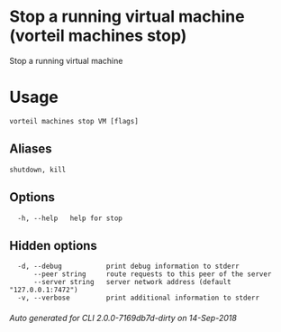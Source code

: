 # Stop a running virtual machine (vorteil machines stop)

Stop a running virtual machine

# Usage

```
vorteil machines stop VM [flags]
```

## Aliases

```
shutdown, kill
```

## Options

```
  -h, --help   help for stop
```

## Hidden options

```
  -d, --debug           print debug information to stderr
      --peer string     route requests to this peer of the server
      --server string   server network address (default "127.0.0.1:7472")
  -v, --verbose         print additional information to stderr
```


###### Auto generated for CLI 2.0.0-7169db7d-dirty on 14-Sep-2018
